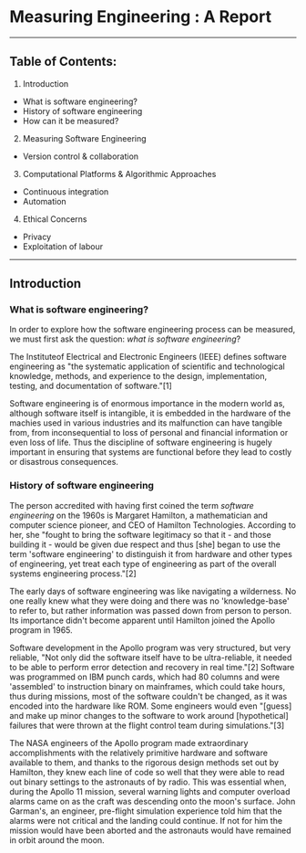 # Measuring Engineering : A Report
___

## Table of Contents:

1. Introduction
- What is software engineering?
- History of software engineering
- How can it be measured?

2. Measuring Software Engineering
- Version control & collaboration

3. Computational Platforms & Algorithmic Approaches
- Continuous integration
- Automation

4. Ethical Concerns
- Privacy
- Exploitation of labour

___

## Introduction

### What is software engineering?

In order to explore how the software engineering process can be measured, we must first ask the question: *what is software engineering*?

The Instituteof Electrical and Electronic Engineers (IEEE) defines software engineering as "the systematic application of scientific and technological knowledge, methods, and experience to the design, implementation, testing, and documentation of software."[1]

Software engineering is of enormous importance in the modern world as, although software itself is intangible, it is embedded in the hardware of the machies used in various industries and its malfunction can have tangible from, from inconsequential to loss of personal and financial information or even loss of life. Thus the discipline of software engineering is hugely important in ensuring that systems are functional before they lead to costly or disastrous consequences.

### History of software engineering

The person accredited with having first coined the term *software engineering* on the 1960s is Margaret Hamilton, a mathematician and computer science pioneer, and CEO of Hamilton Technologies. According to her, she "fought to bring the software legitimacy so that it - and those building it - would be given due respect and thus [she] began to use the term 'software engineering' to distinguish it from hardware and other types of engineering, yet treat each type of engineering as part of the overall systems engineering process."[2]

The early days of software engineering was like navigating a wilderness. No one really knew what they were doing and there was no 'knowledge-base' to refer to, but rather information was passed down from person to person. Its importance didn't become apparent until Hamilton joined the Apollo program in 1965.

Software development in the Apollo program was very structured, but very reliable, "Not only did the software itself have to be ultra-reliable, it needed to be able to perform error detection and recovery in real time."[2] Software was programmed on IBM punch cards, which had 80 columns and were 'assembled' to instruction binary on mainframes, which could take hours, thus during missions, most of the software couldn't be changed, as it was encoded into the hardware like ROM. Some engineers would even "[guess] and make up minor changes to the software to work around [hypothetical] failures that were thrown at the flight control team during simulations."[3]

The NASA engineers of the Apollo program made extraordinary accomplishments with the relatively primitive hardware and software available to them, and thanks to the rigorous design methods set out by Hamilton, they knew each line of code so well that they were able to read out binary settings to the astronauts of by radio. This was essential when, during the Apollo 11 mission, several warning lights and computer overload alarms came on as the craft was descending onto the moon's surface. John Garman's, an engineer, pre-flight simulation experience told him that the alarms were not critical and the landing could continue. If not for him the mission would have been aborted and the astronauts would have remained in orbit around the moon.
